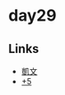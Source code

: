 # day29

## Links

- [凱文](https://rabbittee.github.io/JavaScript30/day29/kevin/)
- [+5](https://rabbittee.github.io/JavaScript30/day29/plusfive/)

